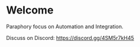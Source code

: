 # Welcome

Paraphory focus on Automation and Integration.

Discuss on Discord: https://discord.gg/4SM5r7kH45
